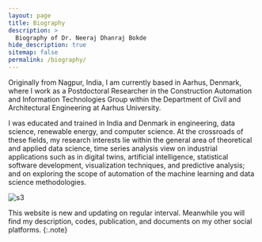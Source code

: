 ```yaml
---
layout: page
title: Biography
description: >
  Biography of Dr. Neeraj Dhanraj Bokde
hide_description: true
sitemap: false
permalink: /biography/
---
```


Originally from Nagpur, India, I am currently based in Aarhus, Denmark, where I work as a Postdoctoral Researcher in the Construction Automation and Information Technologies Group within the Department of Civil and Architectural Engineering at Aarhus University.

I was educated and trained in India and Denmark in engineering, data science, renewable energy, and computer science. At the crossroads of these fields, my research interests lie within the general area of theoretical and applied data science, time series analysis view on industrial applications such as in digital twins, artificial intelligence, statistical software development, visualization techniques, and predictive analysis; and on exploring the scope of automation of the machine learning and data science methodologies.

![s3](https://user-images.githubusercontent.com/10669836/134778693-f4c2acf8-0124-44db-af3f-c11f8076f8eb.jpg)

This website is new and updating on regular interval. Meanwhile you will find my description, codes, publication, and documents on my other social platforms.
{:.note}


